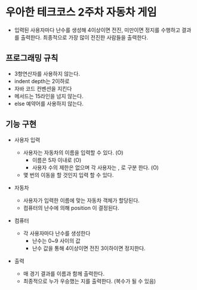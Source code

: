 # 우아한 테크코스 2주차 자동차 게임

- 입력된 사용자마다 난수를 생성해 4이상이면 전진, 미만이면 정지를 수행하고 결과를 출력한다. 최종적으로 가장 많이 전진한 사람들을 출력한다.

## 프로그래밍 규칙

- 3항연산자를 사용하지 않는다.
- indent depth는 2이하로
- 자바 코드 컨벤션을 지킨다
- 메서드는 15라인을 넘지 않는다.
- else 예약어를 사용하지 않는다. 

## 기능 구현

- 사용자 입력

    - 사용자는 자동차의 이름을 입력할 수 있다. (O)
        - 이름은 5자 이내로 (O)
        - 사용자 수의 제한은 없으며 각 사용자는 , 로 구분 한다. (O)
    - 몇 번의 이동을 할 것인지 입력 할 수 있다.

- 자동차
    
    - 사용자가 입력한 이름에 맞는 자동차 객체가 할당된다.
    - 컴퓨터의 난수에 의해 position 이 결정된다.
   
- 컴퓨터 

    - 각 사용자마다 난수를 생성한다
        - 난수는 0~9 사이의 값
        - 난수 값을 통해 4이상이면 전진 3이하이면 정지한다.
        
- 출력
   
    - 매 경기 결과를 이름과 함께 출력한다.
    - 최종적으로 누가 우승했는 지를 출력한다. (복수가 될 수 있음)        
